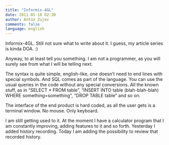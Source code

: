 ```yaml
---
title: "Informix-4GL"
date: 2011-05-16 02:30
author: Anton Zujev
comments: false
language: english
---
```


Informix-4GL. Still not sure what to write about it. I guess, my article series is kinda DOA. :)

Anyway, to at least tell you something. I am not a programmer, as you will surely see from what I will be telling next.

The syntax is quite simple, english-like, one doesn’t need to end lines with special symbols. And SQL comes as part of the language. You can use the usual queries in the code without any special conversions. All the known stuff, as in “SELECT * FROM table”, “INSERT INTO table (blah-blah-blah) WHERE something=something”, “DROP TABLE table” and so on.

The interface of the end product is hard coded, as all the user gets is a terminal window. No mouse. Only keyboard.

I am still getting used to it. At the moment I have a calculator program that I am constantly improving, adding features to it and so forth. Yesterday I added history recording. Today I am adding the possibility to review that recorded history.